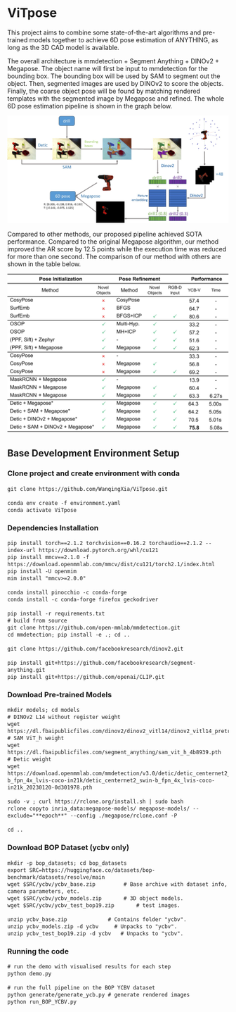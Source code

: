 # ViTpose
 
This project aims to combine some state-of-the-art algorithms and pre-trained models together to achieve 6D pose estimation of ANYTHING, as long as the 3D CAD model is available.

The overall architecture is mmdetection + Segment Anything + DINOv2 + Megapose. The object name will first be input to mmdetection for the bounding box. The bounding box will be used by SAM to segment out the object. Then, segmented images are used by DINOv2 to score the objects. Finally, the coarse object pose will be found by matching rendered templates with the segmented image by Megapose and refined. The whole 6D pose estimation pipeline is shown in the graph below.

![6D pose estimation pipeline](Pipeline.jpg)

Compared to other methods, our proposed pipeline achieved SOTA performance. Compared to the original Megapose algorithm, our method improved the AR score by 12.5 points while the execution time was reduced for more than one second. The comparison of our method with others are shown in the table below.

![Comparision with other methods](table.jpg)

## Base Development Environment Setup

### Clone project and create environment with conda
```shell
git clone https://github.com/WanqingXia/ViTpose.git

conda env create -f environment.yaml
conda activate ViTpose
```

### Dependencies Installation

```shell
pip install torch==2.1.2 torchvision==0.16.2 torchaudio==2.1.2 --index-url https://download.pytorch.org/whl/cu121
pip install mmcv==2.1.0 -f https://download.openmmlab.com/mmcv/dist/cu121/torch2.1/index.html
pip install -U openmim
mim install "mmcv>=2.0.0"

conda install pinocchio -c conda-forge
conda install -c conda-forge firefox geckodriver

pip install -r requirements.txt
# build from source
git clone https://github.com/open-mmlab/mmdetection.git
cd mmdetection; pip install -e .; cd ..

git clone https://github.com/facebookresearch/dinov2.git

pip install git+https://github.com/facebookresearch/segment-anything.git
pip install git+https://github.com/openai/CLIP.git
```

### Download Pre-trained Models

```shell
mkdir models; cd models
# DINOv2 L14 without register weight
wget https://dl.fbaipublicfiles.com/dinov2/dinov2_vitl14/dinov2_vitl14_pretrain.pth
# SAM ViT_h weight
wget https://dl.fbaipublicfiles.com/segment_anything/sam_vit_h_4b8939.pth
# Detic weight
wget https://download.openmmlab.com/mmdetection/v3.0/detic/detic_centernet2_swin-b_fpn_4x_lvis-coco-in21k/detic_centernet2_swin-b_fpn_4x_lvis-coco-in21k_20230120-0d301978.pth

sudo -v ; curl https://rclone.org/install.sh | sudo bash
rclone copyto inria_data:megapose-models/ megapose-models/ --exclude="**epoch**" --config ./megapose/rclone.conf -P

cd ..
```

### Download BOP Dataset (ycbv only)

```shell
mkdir -p bop_datasets; cd bop_datasets
export SRC=https://huggingface.co/datasets/bop-benchmark/datasets/resolve/main
wget $SRC/ycbv/ycbv_base.zip         # Base archive with dataset info, camera parameters, etc.
wget $SRC/ycbv/ycbv_models.zip       # 3D object models.
wget $SRC/ycbv/ycbv_test_bop19.zip       # test images.

unzip ycbv_base.zip             # Contains folder "ycbv".
unzip ycbv_models.zip -d ycbv     # Unpacks to "ycbv".
unzip ycbv_test_bop19.zip -d ycbv   # Unpacks to "ycbv".
```

### Running the code

```shell
# run the demo with visualised results for each step
python demo.py

# run the full pipeline on the BOP YCBV dataset
python generate/generate_ycb.py # generate rendered images
python run_BOP_YCBV.py
```
